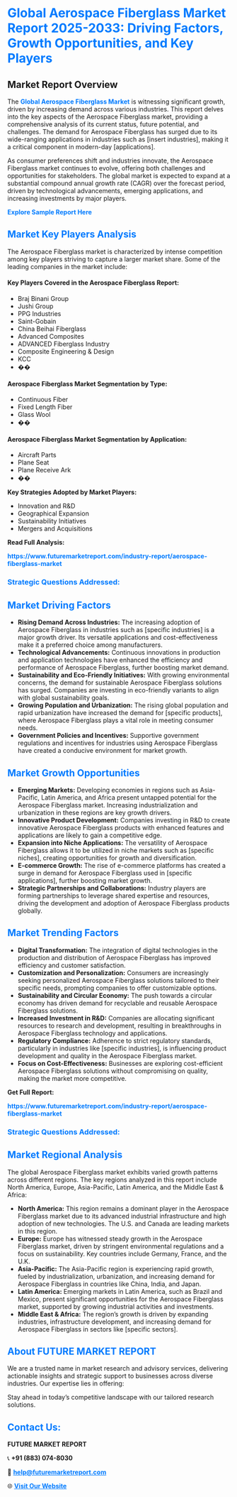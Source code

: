<h1 style="color: #007BFF;">Global Aerospace Fiberglass Market Report 2025-2033: Driving Factors, Growth Opportunities, and Key Players</h1>

<section id="overview">
<h2>Market Report Overview</h2>
<p>The <a href="https://www.futuremarketreport.com/industry-report/aerospace-fiberglass-market" style="color: #007BFF; text-decoration: none;"><strong>Global Aerospace Fiberglass Market</strong></a> is witnessing significant growth, driven by increasing demand across various industries. This report delves into the key aspects of the Aerospace Fiberglass market, providing a comprehensive analysis of its current status, future potential, and challenges. The demand for Aerospace Fiberglass has surged due to its wide-ranging applications in industries such as [insert industries], making it a critical component in modern-day [applications].</p>
<p>As consumer preferences shift and industries innovate, the Aerospace Fiberglass market continues to evolve, offering both challenges and opportunities for stakeholders. The global market is expected to expand at a substantial compound annual growth rate (CAGR) over the forecast period, driven by technological advancements, emerging applications, and increasing investments by major players.</p>
</section>

<section id="overview">
<p><a href="https://www.futuremarketreport.com/request-sample/reportId=117133" style="color: #007BFF; text-decoration: none;"><strong>Explore Sample Report Here</strong></a></p>
</section>

<section id="key-players">
<h2 style="color: #007BFF;">Market Key Players Analysis</h2>
<p>The Aerospace Fiberglass market is characterized by intense competition among key players striving to capture a larger market share. Some of the leading companies in the market include:</p>
<h4>Key Players Covered in the Aerospace Fiberglass Report:</h4>
<ul><li>Braj Binani Group</li><li>Jushi Group</li><li>PPG Industries</li><li>Saint-Gobain</li><li>China Beihai Fiberglass</li><li>Advanced Composites</li><li>ADVANCED Fiberglass Industry</li><li>Composite Engineering &amp; Design</li><li>KCC</li><li>��</li></ul>
<h4>Aerospace Fiberglass Market Segmentation by Type:</h4>
<ul><li>Continuous Fiber</li><li>Fixed Length Fiber</li><li>Glass Wool</li><li>��</li></ul>

<h4>Aerospace Fiberglass Market Segmentation by Application:</h4>
<ul><li>Aircraft Parts</li><li>Plane Seat</li><li>Plane Receive Ark</li><li>��</li></ul>
<p><strong>Key Strategies Adopted by Market Players:</strong></p>
<ul>
<li>Innovation and R&D</li>
<li>Geographical Expansion</li>
<li>Sustainability Initiatives</li>
<li>Mergers and Acquisitions</li>
</ul>
</section>

<section>
<p><strong>Read Full Analysis: </strong></p><a href="https://www.futuremarketreport.com/industry-report/aerospace-fiberglass-market" style="color: #007BFF; text-decoration: none;"><strong>https://www.futuremarketreport.com/industry-report/aerospace-fiberglass-market</strong></a>
<h3 style="color: #007BFF;">Strategic Questions Addressed:</h3>
</section>

<section id="driving-factors">
<h2 style="color: #007BFF;">Market Driving Factors</h2>
<ul>
<li><strong>Rising Demand Across Industries:</strong> The increasing adoption of Aerospace Fiberglass in industries such as [specific industries] is a major growth driver. Its versatile applications and cost-effectiveness make it a preferred choice among manufacturers.</li>
<li><strong>Technological Advancements:</strong> Continuous innovations in production and application technologies have enhanced the efficiency and performance of Aerospace Fiberglass, further boosting market demand.</li>
<li><strong>Sustainability and Eco-Friendly Initiatives:</strong> With growing environmental concerns, the demand for sustainable Aerospace Fiberglass solutions has surged. Companies are investing in eco-friendly variants to align with global sustainability goals.</li>
<li><strong>Growing Population and Urbanization:</strong> The rising global population and rapid urbanization have increased the demand for [specific products], where Aerospace Fiberglass plays a vital role in meeting consumer needs.</li>
<li><strong>Government Policies and Incentives:</strong> Supportive government regulations and incentives for industries using Aerospace Fiberglass have created a conducive environment for market growth.</li>
</ul>
</section>

<section id="growth-opportunities">
<h2 style="color: #007BFF;">Market Growth Opportunities</h2>
<ul>
<li><strong>Emerging Markets:</strong> Developing economies in regions such as Asia-Pacific, Latin America, and Africa present untapped potential for the Aerospace Fiberglass market. Increasing industrialization and urbanization in these regions are key growth drivers.</li>
<li><strong>Innovative Product Development:</strong> Companies investing in R&D to create innovative Aerospace Fiberglass products with enhanced features and applications are likely to gain a competitive edge.</li>
<li><strong>Expansion into Niche Applications:</strong> The versatility of Aerospace Fiberglass allows it to be utilized in niche markets such as [specific niches], creating opportunities for growth and diversification.</li>
<li><strong>E-commerce Growth:</strong> The rise of e-commerce platforms has created a surge in demand for Aerospace Fiberglass used in [specific applications], further boosting market growth.</li>
<li><strong>Strategic Partnerships and Collaborations:</strong> Industry players are forming partnerships to leverage shared expertise and resources, driving the development and adoption of Aerospace Fiberglass products globally.</li>
</ul>
</section>

<section id="trending-factors">
<h2 style="color: #007BFF;">Market Trending Factors</h2>
<ul>
<li><strong>Digital Transformation:</strong> The integration of digital technologies in the production and distribution of Aerospace Fiberglass has improved efficiency and customer satisfaction.</li>
<li><strong>Customization and Personalization:</strong> Consumers are increasingly seeking personalized Aerospace Fiberglass solutions tailored to their specific needs, prompting companies to offer customizable options.</li>
<li><strong>Sustainability and Circular Economy:</strong> The push towards a circular economy has driven demand for recyclable and reusable Aerospace Fiberglass solutions.</li>
<li><strong>Increased Investment in R&D:</strong> Companies are allocating significant resources to research and development, resulting in breakthroughs in Aerospace Fiberglass technology and applications.</li>
<li><strong>Regulatory Compliance:</strong> Adherence to strict regulatory standards, particularly in industries like [specific industries], is influencing product development and quality in the Aerospace Fiberglass market.</li>
<li><strong>Focus on Cost-Effectiveness:</strong> Businesses are exploring cost-efficient Aerospace Fiberglass solutions without compromising on quality, making the market more competitive.</li>
</ul>
</section>

<section>
<p><strong>Get Full Report: </strong></p><a href="https://www.futuremarketreport.com/industry-report/aerospace-fiberglass-market" style="color: #007BFF; text-decoration: none;"><strong>https://www.futuremarketreport.com/industry-report/aerospace-fiberglass-market</strong></a>
<h3 style="color: #007BFF;">Strategic Questions Addressed:</h3>
</section>


<section id="regional-analysis">
<h2 style="color: #007BFF;">Market Regional Analysis</h2>
<p>The global Aerospace Fiberglass market exhibits varied growth patterns across different regions. The key regions analyzed in this report include North America, Europe, Asia-Pacific, Latin America, and the Middle East & Africa:</p>
<ul>
<li><strong>North America:</strong> This region remains a dominant player in the Aerospace Fiberglass market due to its advanced industrial infrastructure and high adoption of new technologies. The U.S. and Canada are leading markets in this region.</li>
<li><strong>Europe:</strong> Europe has witnessed steady growth in the Aerospace Fiberglass market, driven by stringent environmental regulations and a focus on sustainability. Key countries include Germany, France, and the U.K.</li>
<li><strong>Asia-Pacific:</strong> The Asia-Pacific region is experiencing rapid growth, fueled by industrialization, urbanization, and increasing demand for Aerospace Fiberglass in countries like China, India, and Japan.</li>
<li><strong>Latin America:</strong> Emerging markets in Latin America, such as Brazil and Mexico, present significant opportunities for the Aerospace Fiberglass market, supported by growing industrial activities and investments.</li>
<li><strong>Middle East & Africa:</strong> The region’s growth is driven by expanding industries, infrastructure development, and increasing demand for Aerospace Fiberglass in sectors like [specific sectors].</li>
</ul>
</section>

<footer>
<h2 style="color: #007BFF;">About FUTURE MARKET REPORT</h2>
<p>We are a trusted name in market research and advisory services, delivering actionable insights and strategic support to businesses across diverse industries. Our expertise lies in offering:</p>

<p>Stay ahead in today’s competitive landscape with our tailored research solutions.</p>

<h2 style="color: #007BFF;">Contact Us:</h2>
<p><strong>FUTURE MARKET REPORT</strong></p>
<p>📞 <strong>+91 (883) 074-8030</strong></p>
<p>📧 <strong><a href="mailto:help@futuremarketreport.com" style="color: #007BFF;">help@futuremarketreport.com</a></strong></p>
<p>🌐 <strong><a href="https://www.futuremarketreport.com/" style="color: #007BFF;">Visit Our Website</a></strong></p>
</footer>